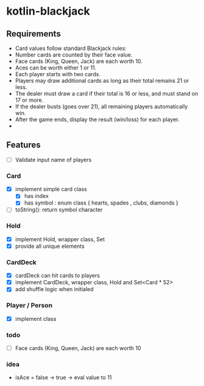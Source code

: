 # kotlin-blackjack

## Requirements

- Card values follow standard Blackjack rules:
- Number cards are counted by their face value.
- Face cards (King, Queen, Jack) are each worth 10.
- Aces can be worth either 1 or 11.
- Each player starts with two cards.
- Players may draw additional cards as long as their total remains 21 or less.
- The dealer must draw a card if their total is 16 or less, and must stand on 17 or more.
- If the dealer busts (goes over 21), all remaining players automatically win.
- After the game ends, display the result (win/loss) for each player.
- 
## Features
- [ ] Validate input name of players

### Card
- [x] implement simple card class
  - [x] has index
  - [x] has symbol : enum class { hearts, spades , clubs, diamonds }
- [ ] toString(): return symbol character

### Hold
- [x] implement Hold, wrapper class, Set<Card>
- [x] provide all unique elements

### CardDeck
- [x] cardDeck can hit cards to players
- [x] implement CardDeck, wrapper class, Hold and Set<Card * 52> 
- [x] add shuffle logic when initialed

### Player / Person
- [x] implement class

### todo
- [ ] Face cards (King, Queen, Jack) are each worth 10

### idea
- isAce = false -> true  -> eval value to 11

